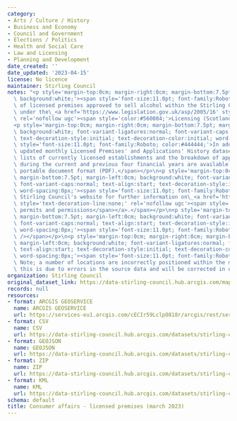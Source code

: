 ```yaml
---
category:
- Arts / Culture / History
- Business and Economy
- Council and Government
- Elections / Politics
- Health and Social Care
- Law and Licensing
- Planning and Development
date_created: ''
date_updated: '2023-04-15'
license: No licence
maintainer: Stirling Council
notes: "<p style='margin-top:0cm; margin-right:0cm; margin-bottom:7.5pt; margin-left:0cm;\
  \ background:white;'><span style='font-size:11.0pt; font-family:Roboto; color:#444444;'>Details\
  \ of licensed premises approved to sell alcohol within the Stirling Council area\
  \ under the\_<a href='https://www.legislation.gov.uk/asp/2005/16' style='text-decoration-line:none;'\
  \ rel='nofollow ugc'><span style='color:#560084;'>Licensing (Scotland) Act 2005</span></a>.</span></p>\n\
  <p style='margin-top:0cm; margin-right:0cm; margin-bottom:7.5pt; margin-left:0cm;\
  \ background:white; font-variant-ligatures:normal; font-variant-caps:normal; text-align:start;\
  \ text-decoration-style:initial; text-decoration-color:initial; word-spacing:0px;'><span\
  \ style='font-size:11.0pt; font-family:Roboto; color:#444444;'>In addition to the\
  \ updated monthly Licensed Premises' and Applications' History datasets, printable\
  \ lists of currently licensed establishments and the breakdown of applications received\
  \ during the current and previous four financial years are available to view in\
  \ portable document format (PDF).</span></p>\n<p style='margin-top:0cm; margin-right:0cm;\
  \ margin-bottom:7.5pt; margin-left:0cm; background:white; font-variant-ligatures:normal;\
  \ font-variant-caps:normal; text-align:start; text-decoration-style:initial; text-decoration-color:initial;\
  \ word-spacing:0px;'><span style='font-size:11.0pt; font-family:Roboto; color:#444444;'>Visit\
  \ Stirling Council's website for further information on\_<a href='https://www.stirling.gov.uk/business-and-licences/licences-permits-and-permissions/'\
  \ style='text-decoration-line:none;' rel='nofollow ugc'><span style='color:#560084;'>Licences,\
  \ permits and permissions</span></a>.</span></p>\n<p style='margin-top:0cm; margin-right:0cm;\
  \ margin-bottom:7.5pt; margin-left:0cm; background:white; font-variant-ligatures:normal;\
  \ font-variant-caps:normal; text-align:start; text-decoration-style:initial; text-decoration-color:initial;\
  \ word-spacing:0px;'><span style='font-size:11.0pt; font-family:Roboto; color:#444444;'><br\
  \ /></span></p>\n<p style='margin-top:0cm; margin-right:0cm; margin-bottom:7.5pt;\
  \ margin-left:0cm; background:white; font-variant-ligatures:normal; font-variant-caps:normal;\
  \ text-align:start; text-decoration-style:initial; text-decoration-color:initial;\
  \ word-spacing:0px;'><span style='font-size:11.0pt; font-family:Roboto; color:#444444;'>Please\
  \ Note; a number of locations are incorrectly positioned within the map viewer,\
  \ this is due to errors in the source data and will be corrected in due course.</span></p>"
organization: Stirling Council
original_dataset_link: https://data-stirling-council.hub.arcgis.com/maps/stirling-council::consumer-affairs-licensed-premises-march-2023-1
records: null
resources:
- format: ARCGIS GEOSERVICE
  name: ARCGIS GEOSERVICE
  url: https://services-eu1.arcgis.com/cECIr59LclpO818r/arcgis/rest/services/consumer%20affairs%20-%20licensed%20premises%20(republished)/FeatureServer/0
- format: CSV
  name: CSV
  url: https://data-stirling-council.hub.arcgis.com/datasets/stirling-council::consumer-affairs-licensed-premises-march-2023-1.csv?outSR=%7B%22latestWkid%22%3A3857%2C%22wkid%22%3A102100%7D
- format: GEOJSON
  name: GEOJSON
  url: https://data-stirling-council.hub.arcgis.com/datasets/stirling-council::consumer-affairs-licensed-premises-march-2023-1.geojson?outSR=%7B%22latestWkid%22%3A3857%2C%22wkid%22%3A102100%7D
- format: ZIP
  name: ZIP
  url: https://data-stirling-council.hub.arcgis.com/datasets/stirling-council::consumer-affairs-licensed-premises-march-2023-1.zip?outSR=%7B%22latestWkid%22%3A3857%2C%22wkid%22%3A102100%7D
- format: KML
  name: KML
  url: https://data-stirling-council.hub.arcgis.com/datasets/stirling-council::consumer-affairs-licensed-premises-march-2023-1.kml?outSR=%7B%22latestWkid%22%3A3857%2C%22wkid%22%3A102100%7D
schema: default
title: Consumer affairs - licensed premises (march 2023)
---
```

